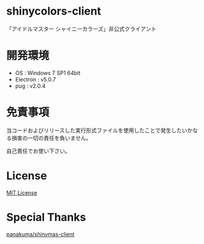 # shinycolors-client
「アイドルマスター シャイニーカラーズ」非公式クライアント

# 開発環境
* OS : Windows 7 SP1 64bit
* Electron : v5.0.7
* pug : v2.0.4

# 免責事項
当コードおよびリリースした実行形式ファイルを使用したことで発生したいかなる損害の一切の責任を負いません。

自己責任でお使い下さい。

# License
[MIT License](./LICENSE)

# Special Thanks
[panakuma/shinymas-client](https://github.com/panakuma/shinymas-client)

